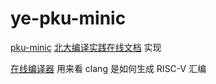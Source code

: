 # ye-pku-minic
[pku-minic](https://github.com/pku-minic) [北大编译实践在线文档](https://pku-minic.github.io/online-doc/#/) 实现

[在线编译器](https://godbolt.org/z/59bxe767c) 用来看 clang 是如何生成 RISC-V 汇编

